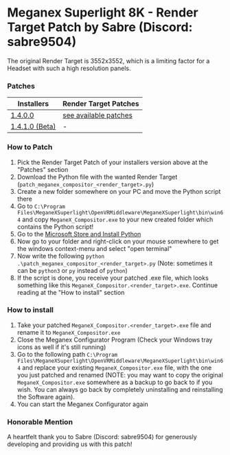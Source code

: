 # Meganex Superlight 8K - Render Target Patch by Sabre (Discord: sabre9504)

The original Render Target is 3552x3552, which is a limiting factor for a Headset with such a high resolution panels.

### Patches
| Installers                                                                             | Render Target Patches                                                                                        |
|----------------------------------------------------------------------------------------|--------------------------------------------------------------------------------------------------------------|
| [1.4.0.0](https://delivery.shopifyapps.com/-/96cb3b96914f1d02/baaf8635523d9be1)        | [see available patches](https://github.com/jameskitt616/m8k_render_target_patch/tree/master/patches/1.4.0.0) |
| [1.4.1.0 (Beta)](https://delivery.shopifyapps.com/-/a27101f7e972be92/baac146f73c78fd6) | -                                                                                                            |

### How to Patch
1. Pick the Render Target Patch of your installers version above at the "Patches" section
2. Download the Python file with the wanted Render Target (`patch_meganex_compositor_<render_target>.py`)
3. Create a new folder somewhere on your PC and move the Python script there
4. Go to `C:\Program Files\MeganeXSuperlight\OpenVRMiddleware\MeganeXSuperlight\bin\win64` and copy `MeganeX_Compositor.exe` to your new created folder which contains the Python script!
5. Go to the [Microsoft Store and Install Python](https://apps.microsoft.com/detail/9pnrbtzxmb4z)
6. Now go to your folder and right-click on your mouse somewhere to get the windows context-menu and select "open terminal"
7. Now write the following `python .\patch_meganex_compositor_<render_target>.py` (Note: sometimes it can be `python3` or `py` instead of `python`)
8. If the script is done, you receive your patched .exe file, which looks something like this `MeganeX_Compositor.<render_target>.exe`. Continue reading at the "How to install" section

### How to install
1. Take your patched `MeganeX_Compositor.<render_target>.exe` file and rename it to `MeganeX_Compositor.exe`
2. Close the Meganex Configurator Program (Check your Windows tray icons as well if it's still running)
3. Go to the following path `C:\Program Files\MeganeXSuperlight\OpenVRMiddleware\MeganeXSuperlight\bin\win64` and replace your existing `MeganeX_Compositor.exe` file, with the one you just patched and renamed (NOTE: you may want to copy the original `MeganeX_Compositor.exe` somewhere as a backup to go back to if you wish. You can always go back by completely uninstalling and reinstalling the Software again). 
4. You can start the Meganex Configurator again

### Honorable Mention
A heartfelt thank you to Sabre (Discord: sabre9504) for generously developing and providing us with this patch!
